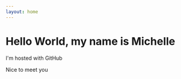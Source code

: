 ```yaml
--- 
layout: home
---
```


<body>
<h1>Hello World, my name is Michelle</h1>
<p>I'm hosted with GitHub</p>
<p>Nice to meet you</p>
</body>